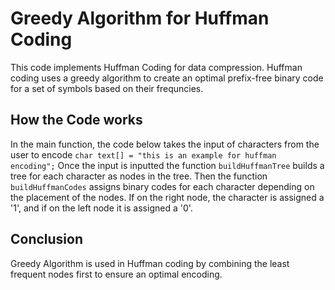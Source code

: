 # Greedy Algorithm for Huffman Coding
This code implements Huffman Coding for data compression. Huffman coding uses a greedy algorithm to create an optimal prefix-free binary code for a set of symbols based on their frequncies.

## How the Code works
In the main function, the code below takes the input of characters from the user to encode
`char text[] = "this is an example for huffman encoding";`
Once the input is inputted the function `buildHuffmanTree` builds a tree for each character as nodes in the tree. Then the function `buildHuffmanCodes` assigns binary codes for each character depending on the placement of the nodes. If on the right node, the character is assigned a '1', and if on the left node it is assigned a '0'.

## Conclusion
Greedy Algorithm is used in Huffman coding by combining the least frequent nodes first to ensure an optimal encoding.

